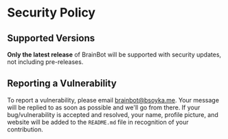 # Security Policy

## Supported Versions

**Only the latest release** of BrainBot will be supported with security
updates, not including pre-releases.

## Reporting a Vulnerability

To report a vulnerability, please email brainbot@bsoyka.me. Your message will
be replied to as soon as possible and we'll go from there. If your
bug/vulnerability is accepted and resolved, your name, profile picture, and
website will be added to the `README.md` file in recognition of your
contribution.
